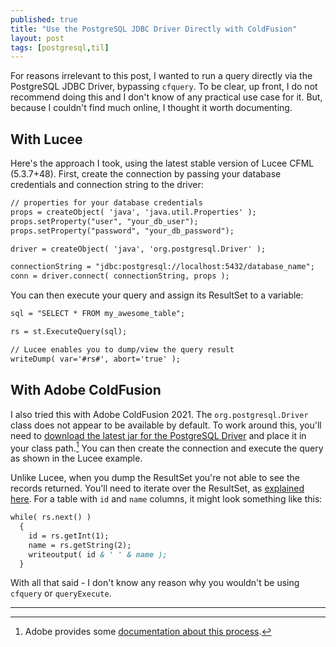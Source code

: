 ```yaml
---
published: true
title: "Use the PostgreSQL JDBC Driver Directly with ColdFusion"
layout: post
tags: [postgresql,til]
---
```

For reasons irrelevant to this post, I wanted to run a query directly via the PostgreSQL JDBC Driver, bypassing `cfquery`. To be clear, up front, I do not recommend doing this and I don't know of any practical use case for it. But, because I couldn't find much online, I thought it worth documenting.
<!--more-->

## With Lucee

Here's the approach I took, using the latest stable version of Lucee CFML (5.3.7+48). First, create the connection by passing your database credentials and connection string to the driver:

```cfc
// properties for your database credentials
props = createObject( 'java', 'java.util.Properties' );
props.setProperty("user", "your_db_user");
props.setProperty("password", "your_db_password");

driver = createObject( 'java', 'org.postgresql.Driver' );

connectionString = "jdbc:postgresql://localhost:5432/database_name";
conn = driver.connect( connectionString, props );
```

You can then execute your query and assign its ResultSet to a variable:

```cfc
sql = "SELECT * FROM my_awesome_table";

rs = st.ExecuteQuery(sql);

// Lucee enables you to dump/view the query result
writeDump( var='#rs#', abort='true' );
```

## With Adobe ColdFusion

I also tried this with Adobe ColdFusion 2021. The `org.postgresql.Driver` class does not appear to be available by default. To work around this, you'll need to [download the latest jar for the PostgreSQL Driver](https://jdbc.postgresql.org/download.html) and place it in your class path.[^1] You can then create the connection and execute the query as shown in the Lucee example.

Unlike Lucee, when you dump the ResultSet you're not able to see the records returned. You'll need to iterate over the ResultSet, as [explained here](https://www.softwaretestinghelp.com/jdbc-resultset-tutorial/). For a table with `id` and `name` columns, it might look something like this:

```cfc
while( rs.next() )
  {
    id = rs.getInt(1);
    name = rs.getString(2);
    writeoutput( id & ' ' & name );
  }
```

With all that said - I don't know any reason why you wouldn't be using `cfquery` or `queryExecute`.

____

[^1]: Adobe provides some [documentation about this process](https://helpx.adobe.com/coldfusion/developing-applications/using-web-elements-and-external-objects/integrating-jee-and-java-elements-in-cfml-applications/enhanced-java-integration-in-coldfusion.html).
